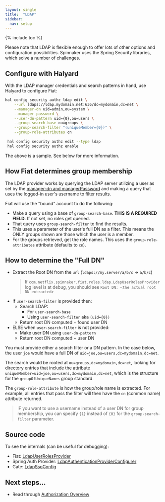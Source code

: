 ```yaml
---
layout: single
title:  "LDAP"
sidebar:
  nav: setup
---
```


{% include toc %}


Please note that LDAP is flexible enough to offer lots of other options and configuration possibilities.  Spinnaker
uses the Spring Security libraries, which solve a number of challenges.  


## Configure with Halyard

With the LDAP manager credentials and search patterns in hand, use Halyard to configure Fiat:

```bash
hal config security authz ldap edit \
    --url ldaps://ldap.mydomain.net:636/dc=mydomain,dc=net \
    --manager-dn uid=admin,ou=system \
    --manager-password \
    --user-dn-pattern uid={0},ou=users \
    --group-search-base ou=groups \
    --group-search-filter "(uniqueMember={0})" \
    --group-role-attributes cn
      
 hal config security authz edit --type ldap
 hal config security authz enable
```
The above is a sample.  See below for more information.

## How Fiat determines group membership
The LDAP provider works by querying the LDAP server utilizing a user as set by the 
[manager-dn and managerPassword](/reference/halyard/commands/#hal-config-security-authz-ldap-edit) and making a 
query that uses the logged-in user's username to filter results. 

Fiat will use the "bound" account to do the following:
- Make a query using a base of `group-search-base`. **THIS IS A REQUIRED FIELD.** If not set, no roles get queried.
- That query uses `group-search-filter` to find the results.  
- This uses a parameter of the user's full DN as a filter.  This means the ONLY groups shown are those which the user is a member.
- For the groups retrieved, get the role names.  This uses the `group-role-attributes` attribute (defaults to `cn`).

## How to determine the "Full DN" 

- Extract the Root DN from the `url` (`ldaps://my.server/a/b/c` → `a/b/c`)
    >If `com.netflix.spinnaker.fiat.roles.ldap.LdapUserRolesProvider` log level is at debug, you should 
    see `Root DN: <the actual root DN extracted>`
- If `user-search-filter` is provided then:
    - Search LDAP:
        - For `user-search-base`
        - Using `user-search-filter` aka `(uid={0})`
    - Return root DN computed + found user DN
- ELSE when `user-search-filter` is not provided:
    - Make user DN using `user-dn-pattern`
    - Return root DN computed + user DN

You must provide either a search filter or a DN pattern.  In the case below, the user `joe` would have a full DN of
`uid=joe,ou=users,dc=mydomain,dc=net`.

The search would be rooted at `ou=groups,dc=mydomain,dc=net`, looking for directory entries that
include the attribute `uniqueMember=uid=joe,ou=users,dc=mydomain,dc=net`, which is the structure
for the `groupOfUniqueNames` group standard.

The `group-role-attribute` is how the group/role name is extracted. For example, all entries that
pass the filter will then have the `cn` (common name) attribute returned. 

> IF you want to use a username instead of a user DN for group membership, you can specify `{1}` instead of `{0}` for 
the `group-search-filter` parameter.  

## Source code

To see the internals (can be useful for debugging):
* Fiat: [LdapUserRolesProvider](https://github.com/spinnaker/fiat/blob/master/fiat-ldap/src/main/java/com/netflix/spinnaker/fiat/roles/ldap/LdapUserRolesProvider.java)
* Spring Auth Provider: [LdapAuthenticationProviderConfigurer](https://github.com/spring-projects/spring-security/blob/master/config/src/main/java/org/springframework/security/config/annotation/authentication/configurers/ldap/LdapAuthenticationProviderConfigurer.java)
* Gate: [LdapSsoConfig](https://github.com/spinnaker/gate/blob/master/gate-ldap/src/main/groovy/com/netflix/spinnaker/gate/security/ldap/LdapSsoConfig.groovy)

## Next steps...

* Read through [Authorization Overview](/setup/security/authorization/)


